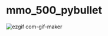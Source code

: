# mmo_500_pybullet
![ezgif com-gif-maker](https://user-images.githubusercontent.com/53217819/115828938-4b6dff80-a449-11eb-880f-3869cd457e2c.gif)

